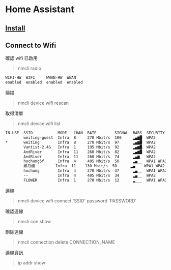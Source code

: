# Home Assistant

## [Install](https://www.home-assistant.io/getting-started/)

## Connect to Wifi

確認 wifi 已啟用

> nmcli radio

```bash
WIFI-HW  WIFI     WWAN-HW  WWAN
enabled  enabled  enabled  enabled
```

掃描

> nmcli device wifi rescan

取得清單

> nmcli device wifi list

```bash
IN-USE  SSID           MODE   CHAN  RATE        SIGNAL  BARS  SECURITY  
        weiting-guest  Infra  8     270 Mbit/s  100     ▂▄▆█  WPA2      
*       weiting        Infra  8     270 Mbit/s  97      ▂▄▆█  WPA2      
        Vantist-2.4G   Infra  1     195 Mbit/s  92      ▂▄▆█  WPA2      
        AndRiver       Infra  11    260 Mbit/s  82      ▂▄▆█  WPA2      
        AndRiver       Infra  11    260 Mbit/s  74      ▂▄▆_  WPA2      
        hochung5f      Infra  4     405 Mbit/s  50      ▂▄__  WPA1 WPA2 
        鄭月櫻         Infra  11    130 Mbit/s  50      ▂▄__  WPA1 WPA2 
        hochung        Infra  4     270 Mbit/s  37      ▂▄__  WPA1 WPA2 
        --             Infra  4     405 Mbit/s  34      ▂▄__  WPA2      
        FLOWER         Infra  1     270 Mbit/s  12      ▂___  WPA1 WPA2
```

連線

> nmcli device wifi connect 'SSID' password 'PASSWORD'

確認連線

> nmcli con show

刪除連線

> nmcli connection delete CONNECTION\_NAME

連線資訊

> ip addr show


